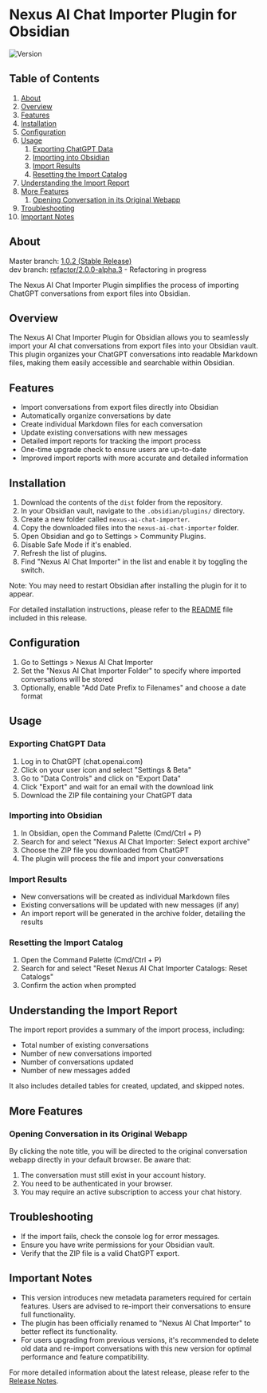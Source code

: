 # Nexus AI Chat Importer Plugin for Obsidian

![Version](https://img.shields.io/badge/version-1.0.3-blue)

## Table of Contents

<ol>
  <li><a href="#about">About</a></li>
  <li><a href="#overview">Overview</a></li>
  <li><a href="#features">Features</a></li>
  <li><a href="#installation">Installation</a></li>
  <li><a href="#configuration">Configuration</a></li>
  <li>
    <a href="#usage">Usage</a>
    <ol>
      <li><a href="#exporting-chatgpt-data">Exporting ChatGPT Data</a></li>
      <li><a href="#importing-into-obsidian">Importing into Obsidian</a></li>
      <li><a href="#import-results">Import Results</a></li>
      <li><a href="#resetting-the-import-catalog">Resetting the Import Catalog</a></li>
    </ol>
  </li>
  <li><a href="#understanding-the-import-report">Understanding the Import Report</a></li>
  <li>
    <a href="#more-features">More Features</a>
    <ol>
      <li><a href="#opening-conversation-in-its-original-webapp">Opening Conversation in its Original Webapp</a></li>
    </ol>
  </li>
  <li><a href="#troubleshooting">Troubleshooting</a></li>
  <li><a href="#important-notes">Important Notes</a></li>
</ol>

## About

Master branch: [1.0.2 (Stable Release)](https://github.com/Superkikim/nexus-ai-chat-importer/tree/master)  
dev branch: [refactor/2.0.0-alpha.3](https://github.com/Superkikim/nexus-ai-chat-importer/tree/refactor/2.0.0.alpha.3) - Refactoring in progress

The Nexus AI Chat Importer Plugin simplifies the process of importing ChatGPT conversations from export files into Obsidian.

## Overview

The Nexus AI Chat Importer Plugin for Obsidian allows you to seamlessly import your AI chat conversations from export files into your Obsidian vault. This plugin organizes your ChatGPT conversations into readable Markdown files, making them easily accessible and searchable within Obsidian.

## Features

-   Import conversations from export files directly into Obsidian
-   Automatically organize conversations by date
-   Create individual Markdown files for each conversation
-   Update existing conversations with new messages
-   Detailed import reports for tracking the import process
-   One-time upgrade check to ensure users are up-to-date
-   Improved import reports with more accurate and detailed information

## Installation

1. Download the contents of the `dist` folder from the repository.
2. In your Obsidian vault, navigate to the `.obsidian/plugins/` directory.
3. Create a new folder called `nexus-ai-chat-importer`.
4. Copy the downloaded files into the `nexus-ai-chat-importer` folder.
5. Open Obsidian and go to Settings > Community Plugins.
6. Disable Safe Mode if it's enabled.
7. Refresh the list of plugins.
8. Find "Nexus AI Chat Importer" in the list and enable it by toggling the switch.

Note: You may need to restart Obsidian after installing the plugin for it to appear.

For detailed installation instructions, please refer to the [README](https://github.com/Superkikim/nexus-ai-chat-importer/blob/v1.0.2/README.md#installation) file included in this release.

## Configuration

1. Go to Settings > Nexus AI Chat Importer
2. Set the "Nexus AI Chat Importer Folder" to specify where imported conversations will be stored
3. Optionally, enable "Add Date Prefix to Filenames" and choose a date format

## Usage

### Exporting ChatGPT Data

1. Log in to ChatGPT (chat.openai.com)
2. Click on your user icon and select "Settings & Beta"
3. Go to "Data Controls" and click on "Export Data"
4. Click "Export" and wait for an email with the download link
5. Download the ZIP file containing your ChatGPT data

### Importing into Obsidian

1. In Obsidian, open the Command Palette (Cmd/Ctrl + P)
2. Search for and select "Nexus AI Chat Importer: Select export archive"
3. Choose the ZIP file you downloaded from ChatGPT
4. The plugin will process the file and import your conversations

### Import Results

-   New conversations will be created as individual Markdown files
-   Existing conversations will be updated with new messages (if any)
-   An import report will be generated in the archive folder, detailing the results

### Resetting the Import Catalog

1. Open the Command Palette (Cmd/Ctrl + P)
2. Search for and select "Reset Nexus AI Chat Importer Catalogs: Reset Catalogs"
3. Confirm the action when prompted

## Understanding the Import Report

The import report provides a summary of the import process, including:

-   Total number of existing conversations
-   Number of new conversations imported
-   Number of conversations updated
-   Number of new messages added

It also includes detailed tables for created, updated, and skipped notes.

## More Features

### Opening Conversation in its Original Webapp

By clicking the note title, you will be directed to the original conversation webapp directly in your default browser. Be aware that:

1. The conversation must still exist in your account history.
2. You need to be authenticated in your browser.
3. You may require an active subscription to access your chat history.

## Troubleshooting

-   If the import fails, check the console log for error messages.
-   Ensure you have write permissions for your Obsidian vault.
-   Verify that the ZIP file is a valid ChatGPT export.

## Important Notes

-   This version introduces new metadata parameters required for certain features. Users are advised to re-import their conversations to ensure full functionality.
-   The plugin has been officially renamed to "Nexus AI Chat Importer" to better reflect its functionality.
-   For users upgrading from previous versions, it's recommended to delete old data and re-import conversations with this new version for optimal performance and feature compatibility.

For more detailed information about the latest release, please refer to the [Release Notes](https://github.com/Superkikim/nexus-ai-chat-importer/blob/v1.0.2/v1.0.2_RELEASE_NOTES.md).
